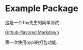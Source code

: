 # Example Package

这是一个Tay先生的简单测试

[Github-flavored Markdown](https://gitee.com/tay3223/tmp.git)

第一次使用pypi的打包功能.